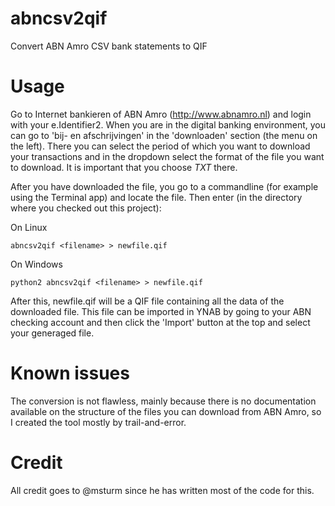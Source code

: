 abncsv2qif
==========

Convert ABN Amro CSV bank statements to QIF

Usage
=====

Go to Internet bankieren of ABN Amro (http://www.abnamro.nl) and login with your e.Identifier2. When you are in the digital banking environment, you can go to 'bij- en afschrijvingen' in the 'downloaden' section (the menu on the left). There you can select the period of which you want to download your transactions and in the dropdown select the format of the file you want to download. It is important that you choose _TXT_ there.

After you have downloaded the file, you go to a commandline (for example using the Terminal app) and locate the file. Then enter (in the directory where you checked out this project):
  
  On Linux
    
    abncsv2qif <filename> > newfile.qif
    
  On Windows
    
    python2 abncsv2qif <filename> > newfile.qif

After this, newfile.qif will be a QIF file containing all the data of the downloaded file. This file can be imported in YNAB by going to your ABN checking account and then click the 'Import' button at the top and select your generaged file.

Known issues
============

The conversion is not flawless, mainly because there is no documentation available on the structure of the files you can download from ABN Amro, so I created the tool mostly by trail-and-error. 


Credit
===========

All credit goes to @msturm since he has written most of the code for this.
